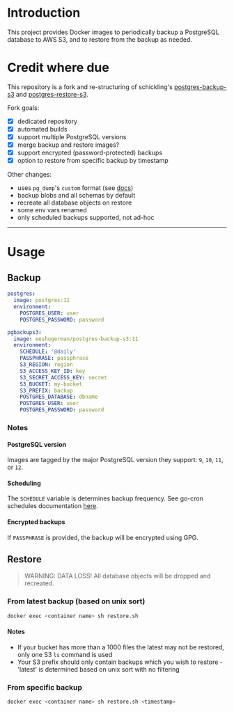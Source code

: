 # Introduction
This project provides Docker images to periodically backup a PostgreSQL database to AWS S3, and to restore from the backup as needed.

# Credit where due
This repository is a fork and re-structuring of schickling's [postgres-backup-s3](https://github.com/schickling/dockerfiles/tree/master/postgres-backup-s3) and [postgres-restore-s3](https://github.com/schickling/dockerfiles/tree/master/postgres-restore-s3).

Fork goals:
  - [x] dedicated repository
  - [x] automated builds
  - [x] support multiple PostgreSQL versions
  - [x] merge backup and restore images?
  - [x] support encrypted (password-protected) backups
  - [x] option to restore from specific backup by timestamp

Other changes:
  - uses `pg_dump`'s `custom` format (see [docs](https://www.postgresql.org/docs/10/app-pgdump.html))
  - backup blobs and all schemas by default
  - recreate all database objects on restore
  - some env vars renamed
  - only scheduled backups supported, not ad-hoc

-------

# Usage
## Backup
```yaml
postgres:
  image: postgres:11
  environment:
    POSTGRES_USER: user
    POSTGRES_PASSWORD: password

pgbackups3:
  image: eeshugerman/postgres-backup-s3:11
  environment:
    SCHEDULE: '@daily'
    PASSPHRASE: passphrase
    S3_REGION: region
    S3_ACCESS_KEY_ID: key
    S3_SECRET_ACCESS_KEY: secret
    S3_BUCKET: my-bucket
    S3_PREFIX: backup
    POSTGRES_DATABASE: dbname
    POSTGRES_USER: user
    POSTGRES_PASSWORD: password
```
### Notes
#### PostgreSQL version
Images are tagged by the major PostgreSQL version they support: `9`, `10`, `11`, or `12`.
#### Scheduling
The `SCHEDULE` variable is determines backup frequency. See go-cron schedules documentation [here](http://godoc.org/github.com/robfig/cron#hdr-Predefined_schedules).
#### Encrypted backups
If `PASSPHRASE` is provided, the backup will be encrypted using GPG.

## Restore
> WARNING: DATA LOSS! All database objects will be dropped and recreated.

### From latest backup (based on unix sort)
```sh
docker exec <container name> sh restore.sh
```
#### Notes
- If your bucket has more than a 1000 files the latest may not be restored, only one S3 `ls` command is used
- Your S3 prefix should only contain backups which you wish to restore - 'latest' is determined based on unix sort with no filtering

### From specific backup
```sh
docker exec <container name> sh restore.sh <timestamp>
```
